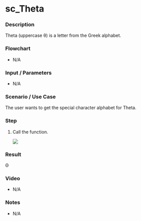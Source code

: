 # sc_Theta

### Description

Theta (uppercase θ) is a letter from the Greek alphabet.

### Flowchart

- N/A 

### Input / Parameters

- N/A

### Scenario / Use Case

The user wants to get the special character alphabet for Theta.

### Step

1. Call the function.
    
    ![](../../../../document/function/SpecialCharacter/sc_Theta/sc_Theta-step-1.png?raw=true)
 
### Result

Θ
 
### Video

- N/A

<!--[![Video](http://i.imgur.com/Ot5DWAW.png)](https://youtu.be/StTqXEQ2l-Y?t=35s)-->

### Notes

- N/A